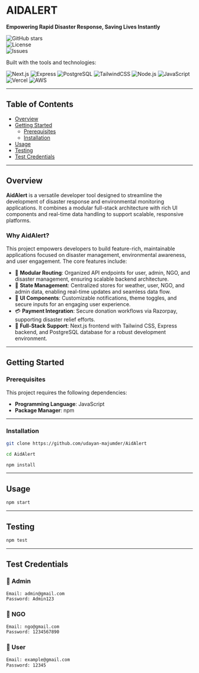 # AIDALERT

**Empowering Rapid Disaster Response, Saving Lives Instantly**

![GitHub stars](https://img.shields.io/github/stars/udayan-majumder/AidAlert?style=social)  
![License](https://img.shields.io/github/license/udayan-majumder/AidAlert)  
![Issues](https://img.shields.io/github/issues/udayan-majumder/AidAlert)

Built with the tools and technologies:

![Next.js](https://img.shields.io/badge/Next.js-black?logo=next.js)
![Express](https://img.shields.io/badge/Express.js-000000?logo=express)
![PostgreSQL](https://img.shields.io/badge/PostgreSQL-336791?logo=postgresql)
![TailwindCSS](https://img.shields.io/badge/TailwindCSS-38B2AC?logo=tailwindcss)
![Node.js](https://img.shields.io/badge/Node.js-339933?logo=node.js)
![JavaScript](https://img.shields.io/badge/JavaScript-F7DF1E?logo=javascript)
![Vercel](https://img.shields.io/badge/Vercel-000?logo=vercel)
![AWS](https://img.shields.io/badge/AWS-232F3E?logo=amazon-aws)

---

## Table of Contents

- [Overview](#overview)
- [Getting Started](#getting-started)
  - [Prerequisites](#prerequisites)
  - [Installation](#installation)
- [Usage](#usage)
- [Testing](#testing)
- [Test Credentials](#test-credentials)

---

## Overview

**AidAlert** is a versatile developer tool designed to streamline the development of disaster response and environmental monitoring applications. It combines a modular full-stack architecture with rich UI components and real-time data handling to support scalable, responsive platforms.

### Why AidAlert?

This project empowers developers to build feature-rich, maintainable applications focused on disaster management, environmental awareness, and user engagement. The core features include:

- 🔁 **Modular Routing**: Organized API endpoints for user, admin, NGO, and disaster management, ensuring scalable backend architecture.
- 📘 **State Management**: Centralized stores for weather, user, NGO, and admin data, enabling real-time updates and seamless data flow.
- 🎨 **UI Components**: Customizable notifications, theme toggles, and secure inputs for an engaging user experience.
- 💳 **Payment Integration**: Secure donation workflows via Razorpay, supporting disaster relief efforts.
- 🚀 **Full-Stack Support**: Next.js frontend with Tailwind CSS, Express backend, and PostgreSQL database for a robust development environment.

---

## Getting Started

### Prerequisites

This project requires the following dependencies:

- **Programming Language**: JavaScript  
- **Package Manager**: npm

---

### Installation

```bash
git clone https://github.com/udayan-majumder/AidAlert
```

```bash
cd AidAlert
```

```bash
npm install
```

---

## Usage

```bash
npm start
```

---

## Testing

```bash
npm test
```

---

## Test Credentials

### 👑 Admin

```bash
Email: admin@gmail.com
Password: Admin123
```

### 🏥 NGO

```bash
Email: ngo@gmail.com
Password: 1234567890
```

### 👤 User

```bash
Email: example@gmail.com
Password: 12345
```
